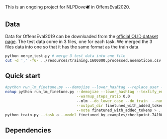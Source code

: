 This is an ongoing project for NLPDove🕊 in OffensEval2020.

## Data

Data for OffensEval2019 can be downloaded from the [official OLID dataset page](https://sites.google.com/site/offensevalsharedtask/olid).
The test data come in 3 files, one for each task. We merged the 3 files data into one so that it has the same format as the train data.

```bash
python merge_test.py # merge 3 test data into one file
cut -d ',' -f6- ../resources/training.1600000.processed.noemoticon.csv | sed -e 's/^"//' -e 's/"$//' > ../resources/tweet_corpus_raw.txt # prepare corpus for LM-finetune
```



## Quick start

```bash
#python run_lm_finetune.py ---demojize --lower_hashtag --replace_user -mlm --do_train --block_size 20 --do_lower_case --output_dir finetuned_by_examples --model_name_or_path finetuned_by_examples/checkpoint-50000 --overwrite_output_dir --num_train_epochs 2.5 --note resuming 
nohup python run_lm_finetune.py --demojize --lower_hashtag --textify_emoji --segment_hashtag --replace_user\
                                --warmup_steps_ratio 0.0
                                --mlm --do_lower_case --do_train  --num_train_epochs 30 --block_size 1\
                                --output_dir finetuned_with_added_tokens --overwrite_output_dir\
                                --note finetuned_with_added_tokens > ../finetuned_with_added_tokens &
python train.py --task a --model finetuned_by_examples/checkpoint-74100  --pooling avg --demojize --lower_hashtag --weight_decay 0.01 --warmup 1000 
```



## Dependencies


